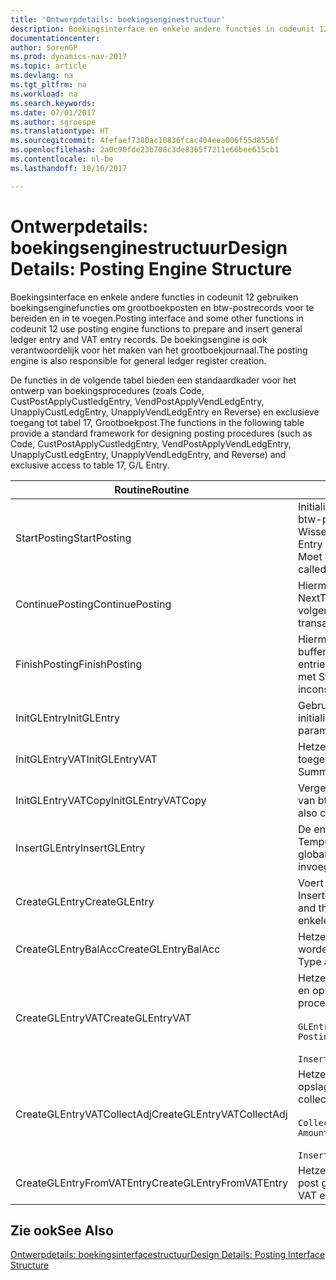 ```yaml
---
title: 'Ontwerpdetails: boekingsenginestructuur'
description: Boekingsinterface en enkele andere functies in codeunit 12 gebruiken boekingsenginefuncties om grootboekposten en btw-postrecords voor te bereiden en in te voegen. De boekingsengine is ook verantwoordelijk voor het maken van het grootboekjournaal.
documentationcenter: 
author: SorenGP
ms.prod: dynamics-nav-2017
ms.topic: article
ms.devlang: na
ms.tgt_pltfrm: na
ms.workload: na
ms.search.keywords: 
ms.date: 07/01/2017
ms.author: sgroespe
ms.translationtype: HT
ms.sourcegitcommit: 4fefaef7380ac10836fcac404eea006f55d8556f
ms.openlocfilehash: 2a0c90fde23b708c3de8365f7211e66bee615cb1
ms.contentlocale: nl-be
ms.lasthandoff: 10/16/2017

---
```

# <a name="design-details-posting-engine-structure"></a><span data-ttu-id="96c34-104">Ontwerpdetails: boekingsenginestructuur</span><span class="sxs-lookup"><span data-stu-id="96c34-104">Design Details: Posting Engine Structure</span></span>
<span data-ttu-id="96c34-105">Boekingsinterface en enkele andere functies in codeunit 12 gebruiken boekingsenginefuncties om grootboekposten en btw-postrecords voor te bereiden en in te voegen.</span><span class="sxs-lookup"><span data-stu-id="96c34-105">Posting interface and some other functions in codeunit 12 use posting engine functions to prepare and insert general ledger entry and VAT entry records.</span></span> <span data-ttu-id="96c34-106">De boekingsengine is ook verantwoordelijk voor het maken van het grootboekjournaal.</span><span class="sxs-lookup"><span data-stu-id="96c34-106">The posting engine is also responsible for general ledger register creation.</span></span>  
  
 <span data-ttu-id="96c34-107">De functies in de volgende tabel bieden een standaardkader voor het ontwerp van boekingsprocedures (zoals Code, CustPostApplyCustledgEntry, VendPostApplyVendLedgEntry, UnapplyCustLedgEntry, UnapplyVendLedgEntry en Reverse) en exclusieve toegang tot tabel 17, Grootboekpost.</span><span class="sxs-lookup"><span data-stu-id="96c34-107">The functions in the following table provide a standard framework for designing posting procedures (such as Code, CustPostApplyCustledgEntry, VendPostApplyVendLedgEntry, UnapplyCustLedgEntry, UnapplyVendLedgEntry, and Reverse) and exclusive access to table 17, G/L Entry.</span></span>  
  
|<span data-ttu-id="96c34-108">Routine</span><span class="sxs-lookup"><span data-stu-id="96c34-108">Routine</span></span>|<span data-ttu-id="96c34-109">Description</span><span class="sxs-lookup"><span data-stu-id="96c34-109">Description</span></span>|  
|-------------|---------------------------------------|  
|<span data-ttu-id="96c34-110">StartPosting</span><span class="sxs-lookup"><span data-stu-id="96c34-110">StartPosting</span></span>|<span data-ttu-id="96c34-111">Initialiseert boekingsbuffer TempGLEntryBuf, vergrendelt grootboekpost- en btw-posttabellen, en initialiseert Boekingsperiode, Grootboekjournaal en Wisselkoers.</span><span class="sxs-lookup"><span data-stu-id="96c34-111">Initializes posting buffer TempGLEntryBuf, locks G/L Entry and VAT Entry tables, and initializes Accounting Period, G/L Register, and Exchange Rate.</span></span> <span data-ttu-id="96c34-112">Moet slechts eenmaal worden aangeroepen, zodat NextEntryNo 0 is.</span><span class="sxs-lookup"><span data-stu-id="96c34-112">Should be called only once, then NextEntryNo is 0.</span></span>|  
|<span data-ttu-id="96c34-113">ContinuePosting</span><span class="sxs-lookup"><span data-stu-id="96c34-113">ContinuePosting</span></span>|<span data-ttu-id="96c34-114">Hiermee wordt ongerealiseerde btw voor de vorige transactietoename NextTransactionNo gecontroleerd en geboekt, en wordt het boeken van de volgende regel voorbereid.</span><span class="sxs-lookup"><span data-stu-id="96c34-114">Checks and posts unrealized VAT for previous transaction increment NextTransactionNo and prepares post of next line.</span></span>|  
|<span data-ttu-id="96c34-115">FinishPosting</span><span class="sxs-lookup"><span data-stu-id="96c34-115">FinishPosting</span></span>|<span data-ttu-id="96c34-116">Hiermee worden boekingen voltooid door grootboekposten uit de tijdelijke buffer in te voegen in de databasetabel.</span><span class="sxs-lookup"><span data-stu-id="96c34-116">Completes posting by inserting G/L entries from temporary buffer into database table.</span></span> <span data-ttu-id="96c34-117">Altijd gebruikt in combinatie met StartPosting.</span><span class="sxs-lookup"><span data-stu-id="96c34-117">Always used together with StartPosting.</span></span> <span data-ttu-id="96c34-118">Controleert op inconsistenties.</span><span class="sxs-lookup"><span data-stu-id="96c34-118">Checks for inconsistencies.</span></span>|  
|<span data-ttu-id="96c34-119">InitGLEntry</span><span class="sxs-lookup"><span data-stu-id="96c34-119">InitGLEntry</span></span>|<span data-ttu-id="96c34-120">Gebruikt om nieuwe grootboekpost te initialiseren voor dagboekregel.</span><span class="sxs-lookup"><span data-stu-id="96c34-120">Used to initialize new G/L entry for Gen. Jnl Line.</span></span> <span data-ttu-id="96c34-121">Retourneert GLEntry als parameter.</span><span class="sxs-lookup"><span data-stu-id="96c34-121">Returns GLEntry as parameter.</span></span>|  
|<span data-ttu-id="96c34-122">InitGLEntryVAT</span><span class="sxs-lookup"><span data-stu-id="96c34-122">InitGLEntryVAT</span></span>|<span data-ttu-id="96c34-123">Hetzelfde als InitGLEntry, maar Tegenrekeningnr. en SummarizeVAT worden ook toegewezen.</span><span class="sxs-lookup"><span data-stu-id="96c34-123">Same as InitGLEntry, but also assigns Bal. Account No. and SummarizeVAT.</span></span>|  
|<span data-ttu-id="96c34-124">InitGLEntryVATCopy</span><span class="sxs-lookup"><span data-stu-id="96c34-124">InitGLEntryVATCopy</span></span>|<span data-ttu-id="96c34-125">Vergelijkbaar met InitGLEntryVAT, maar er worden ook boekingsgroepgegevens van btw-posten vóór SummarizeVAT gekopieerd.</span><span class="sxs-lookup"><span data-stu-id="96c34-125">Similar to InitGLEntryVAT, but also copies posting groups data from VAT Entry before SummarizeVAT.</span></span>|  
|<span data-ttu-id="96c34-126">InsertGLEntry</span><span class="sxs-lookup"><span data-stu-id="96c34-126">InsertGLEntry</span></span>|<span data-ttu-id="96c34-127">De enige functie waarmee grootboekposten in de algemene tabel TempGLEntryBuf wordt ingevoegd.</span><span class="sxs-lookup"><span data-stu-id="96c34-127">The only function that inserts G/L entry into global TempGLEntryBuf table.</span></span> <span data-ttu-id="96c34-128">Deze functie altijd gebruiken voor invoegen.</span><span class="sxs-lookup"><span data-stu-id="96c34-128">Always use this function for insert.</span></span>|  
|<span data-ttu-id="96c34-129">CreateGLEntry</span><span class="sxs-lookup"><span data-stu-id="96c34-129">CreateGLEntry</span></span>|<span data-ttu-id="96c34-130">Voert een InitGLEntry uit, wijst Bedrag (Rapp.-val.) toe en voert vervolgens InsertGLEntry uit.</span><span class="sxs-lookup"><span data-stu-id="96c34-130">Performs an InitGLEntry, assigns Additional Currency Amount, and then performs InsertGLEntry.</span></span> <span data-ttu-id="96c34-131">Vervangt verschillende regels code door een enkele functieaanroep.</span><span class="sxs-lookup"><span data-stu-id="96c34-131">Replaces several lines of code with a single function call.</span></span>|  
|<span data-ttu-id="96c34-132">CreateGLEntryBalAcc</span><span class="sxs-lookup"><span data-stu-id="96c34-132">CreateGLEntryBalAcc</span></span>|<span data-ttu-id="96c34-133">Hetzelfde als CreateGLEntry, maar Tegenrekeningsoort en Tegenrekeningnr. worden ook toegewezen.</span><span class="sxs-lookup"><span data-stu-id="96c34-133">Same as CreateGLEntry, but also assigns Bal. Account Type and Bal. Account No.</span></span>|  
|<span data-ttu-id="96c34-134">CreateGLEntryVAT</span><span class="sxs-lookup"><span data-stu-id="96c34-134">CreateGLEntryVAT</span></span>|<span data-ttu-id="96c34-135">Hetzelfde als CreateGLEntry, maar met extra verwerking voor boekingsgroepen en opslag in tijdelijke btw-buffer:</span><span class="sxs-lookup"><span data-stu-id="96c34-135">Same as CreateGLEntry, but with additional processing for posting groups and saving to temporary VAT buffer:</span></span><br /><br /> `GLEntry.CopyPostingGroupsFromDtldCVBuf(DtldCVLedgEntryBuf,GenJnlLine."Gen. Posting Type");`<br /><br /> `InsertVATEntriesFromTemp(DtldCVLedgEntryBuf,GLEntry);`|  
|<span data-ttu-id="96c34-136">CreateGLEntryVATCollectAdj</span><span class="sxs-lookup"><span data-stu-id="96c34-136">CreateGLEntryVATCollectAdj</span></span>|<span data-ttu-id="96c34-137">Hetzelfde als CreateGLEntry, maar met extra verzameling van aanpassingen en opslag in tijdelijke btw-buffer:</span><span class="sxs-lookup"><span data-stu-id="96c34-137">Same as CreateGLEntry, but with additional collection of adjustments and saving to temporary VAT buffer:</span></span><br /><br /> `CollectAdjustment(AdjAmount,GLEntry.Amount,GLEntry."Additional-Currency Amount",OriginalDateSet);`<br /><br /> `InsertVATEntriesFromTemp(DtldCVLedgEntryBuf,GLEntry);`|  
|<span data-ttu-id="96c34-138">CreateGLEntryFromVATEntry</span><span class="sxs-lookup"><span data-stu-id="96c34-138">CreateGLEntryFromVATEntry</span></span>|<span data-ttu-id="96c34-139">Hetzelfde als CreateGLEntry, maar er worden ook boekingsgroepen uit Btw-post gekopieerd.</span><span class="sxs-lookup"><span data-stu-id="96c34-139">Same as CreateGLEntry, but also copies posting groups from VAT entry.</span></span>|  
  
## <a name="see-also"></a><span data-ttu-id="96c34-140">Zie ook</span><span class="sxs-lookup"><span data-stu-id="96c34-140">See Also</span></span>  
 [<span data-ttu-id="96c34-141">Ontwerpdetails: boekingsinterfacestructuur</span><span class="sxs-lookup"><span data-stu-id="96c34-141">Design Details: Posting Interface Structure</span></span>](design-details-posting-interface-structure.md)
